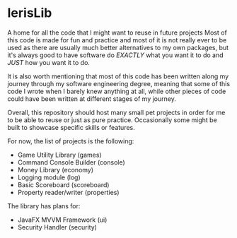 # IerisLib
A home for all the code that I might want to reuse in future projects
Most of this code is made for fun and practice and most of it is not really ever
to be used as there are usually much better alternatives to my own packages, but
it's always good to have software do *EXACTLY* what you want it to do and *JUST*
how you want it to do.

It is also worth mentioning that most of this code has been written along my
journey through my software engineering degree, meaning that some of this code I
wrote when I barely knew anything at all, while other pieces of code could have 
been written at different stages of my journey.

Overall, this repository should host many small pet projects in order for me to
be able to reuse or just as pure practice. Occasionally some might be built to
showcase specific skills or features.

For now, the list of projects is the following:
* Game Utility Library (games)
* Command Console Builder (console)
* Money Library (economy)
* Logging module (log)
* Basic Scoreboard (scoreboard)
* Property reader/writer (properties)

The library has plans for:
* JavaFX MVVM Framework (ui)
* Security Handler (security)
